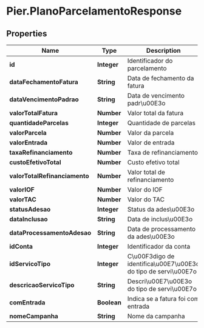 # Pier.PlanoParcelamentoResponse

## Properties
Name | Type | Description | Notes
------------ | ------------- | ------------- | -------------
**id** | **Integer** | Identificador do parcelamento | [optional] 
**dataFechamentoFatura** | **String** | Data de fechamento da fatura | [optional] 
**dataVencimentoPadrao** | **String** | Data de vencimento padr\u00E3o | [optional] 
**valorTotalFatura** | **Number** | Valor total da fatura | [optional] 
**quantidadeParcelas** | **Integer** | Quantidade de parcelas | [optional] 
**valorParcela** | **Number** | Valor da parcela | [optional] 
**valorEntrada** | **Number** | Valor de entrada | [optional] 
**taxaRefinanciamento** | **Number** | Taxa de refinanciamento | [optional] 
**custoEfetivoTotal** | **Number** | Custo efetivo total | [optional] 
**valorTotalRefinanciamento** | **Number** | Valor total de refinanciamento | [optional] 
**valorIOF** | **Number** | Valor do IOF | [optional] 
**valorTAC** | **Number** | Valor do TAC | [optional] 
**statusAdesao** | **Integer** | Status da ades\u00E3o | [optional] 
**dataInclusao** | **String** | Data de inclus\u00E3o | [optional] 
**dataProcessamentoAdesao** | **String** | Data de processamento da ades\u00E3o | [optional] 
**idConta** | **Integer** | Identificador da conta | [optional] 
**idServicoTipo** | **Integer** | C\u00F3digo de identifica\u00E7\u00E3o do tipo de servi\u00E7o | [optional] 
**descricaoServicoTipo** | **String** | Descri\u00E7\u00E3o do tipo de servi\u00E7o | [optional] 
**comEntrada** | **Boolean** | Indica se a fatura foi com entrada | [optional] 
**nomeCampanha** | **String** | Nome da campanha | [optional] 


